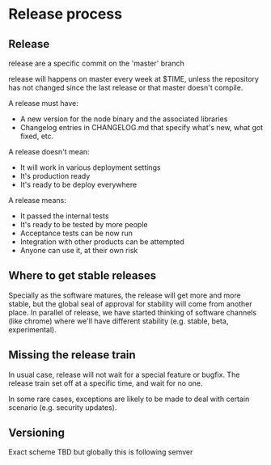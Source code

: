 # Release process

## Release

release are a specific commit on the 'master' branch

release will happens on master every week at $TIME, unless the repository
has not changed since the last release or that master doesn't compile.

A release must have:

* A new version for the node binary and the associated libraries
* Changelog entries in CHANGELOG.md that specify what's new, what got fixed, etc.

A release doesn't mean:

* It will work in various deployment settings
* It's production ready
* It's ready to be deploy everywhere

A release means:

* It passed the internal tests
* It's ready to be tested by more people
* Acceptance tests can be now run
* Integration with other products can be attempted
* Anyone can use it, at their own risk

## Where to get stable releases

Specially as the software matures, the release will get more and more stable,
but the global seal of approval for stability will come from another place.
In parallel of release, we have started thinking of software channels (like chrome)
where we'll have different stability (e.g. stable, beta, experimental).

## Missing the release train

In usual case, release will not wait for a special feature or bugfix. The
release train set off at a specific time, and wait for no one.

In some rare cases, exceptions are likely to be made to deal with certain
scenario (e.g. security updates).

## Versioning

Exact scheme TBD but globally this is following semver
